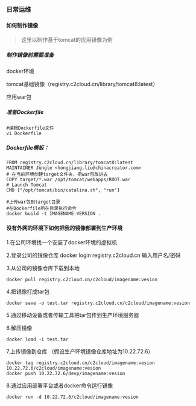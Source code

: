 ### 日常运维

#### 如何制作镜像

> 这里以制作基于tomcat的应用镜像为例

##### 制作镜像前需要准备

docker环境

tomcat基础镜像（registry.c2cloud.cn/library/tomcat8:latest）

应用war包

##### 准备Dockerfile

```
#编辑Dockerfile文件
vi Dockerfile
```

##### Dockerfile模板：

```
FROM registry.c2cloud.cn/library/tomcat8:latest
MAINTAINER Jungle <hongjiang.liu@chinacreator.com>
# 在当前环境创建target文件夹，把war包放进去
COPY target/*.war /opt/tomcat/webapps/ROOT.war
# Launch Tomcat
CMD ["/opt/tomcat/bin/catalina.sh", "run"]
```

```
#上传war包到target目录
#在Dockerfile所在目录执行命令
docker build -t IMAGENAME:VERSION .
```

#### 

#### 没有外网的环境下如何把我的镜像部署到生产环境

1.在公司环境找一个安装了docker环境的虚拟机

2.登录公司的镜像仓库 docker login registry.c2cloud.cn   输入用户名/密码

3.从公司的镜像仓库下载到本地

```
docker pull registry.c2cloud.cn/c2cloud/imagename:vesion
```

4.把镜像打成tar包

```
docker save -o test.tar registry.c2cloud.cn/c2cloud/imagename:vesion
```

5.通过移动设备或者传输工具把tar包传到生产环境服务器

6.解压镜像

```
docker load -i test.tar
```

7.上传镜像到仓库 （假设生产环境镜像仓库地址为10.22.72.6）

```
docker tag registry.c2cloud.cn/c2cloud/imagename:vesion   10.22.72.6/c2cloud/imagename:vesion 
docker push 10.22.72.6/devp/imagename:vesion
```

8.通过应用部署平台或者docker命令运行镜像

```
docker run -d 10.22.72.6/c2cloud/imagename:vesion
```



